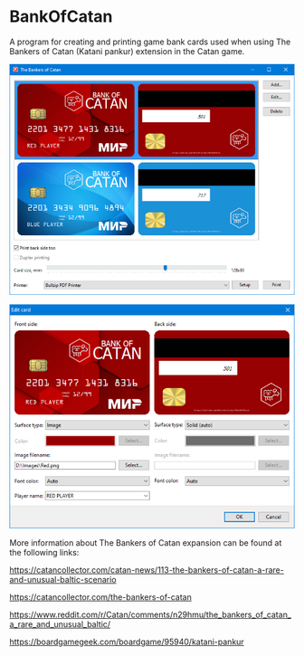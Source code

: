 # BankOfCatan

A program for creating and printing game bank cards used when using The Bankers of Catan (Katani pankur) extension in the Catan game.

![Screenshot](/screenshot1.png)

![Screenshot](/screenshot2.png)

More information about The Bankers of Catan expansion can be found at the following links:

https://catancollector.com/catan-news/113-the-bankers-of-catan-a-rare-and-unusual-baltic-scenario

https://catancollector.com/the-bankers-of-catan

https://www.reddit.com/r/Catan/comments/n29hmu/the_bankers_of_catan_a_rare_and_unusual_baltic/

https://boardgamegeek.com/boardgame/95940/katani-pankur
